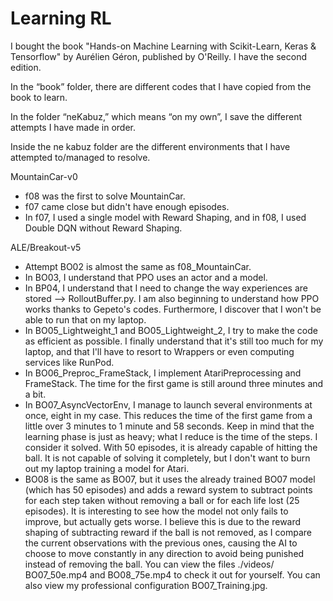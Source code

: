 # Learning RL

I bought the book "Hands-on Machine Learning with Scikit-Learn, Keras & Tensorflow" by Aurélien Géron, published by O'Reilly. I have the second edition.

In the “book” folder, there are different codes that I have copied from the book to learn.


In the folder “neKabuz,” which means “on my own”, I save the different attempts I have made in order.

Inside the ne kabuz folder are the different environments that I have attempted to/managed to resolve.

MountainCar-v0

  - f08 was the first to solve MountainCar.
  - f07 came close but didn't have enough episodes.
  - In f07, I used a single model with Reward Shaping, and in f08, I used Double DQN without Reward Shaping.



ALE/Breakout-v5

  - Attempt BO02 is almost the same as f08_MountainCar.
  - In BO03, I understand that PPO uses an actor and a model.
  - In BP04, I understand that I need to change the way experiences are stored --> RolloutBuffer.py. I am also beginning to understand how PPO works thanks to Gepeto's codes. Furthermore, I discover that I won't be able to run that on my laptop.
  - In BO05_Lightweight_1 and BO05_Lightweight_2, I try to make the code as efficient as possible. I finally understand that it's still too much for my laptop, and that I'll have to resort to Wrappers or even computing services like RunPod.
  - In BO06_Preproc_FrameStack, I implement AtariPreprocessing and FrameStack. The time for the first game is still around three minutes and a bit.
  - In BO07_AsyncVectorEnv, I manage to launch several environments at once, eight in my case. This reduces the time of the first game from a little over 3 minutes to 1 minute and 58 seconds. Keep in mind that the learning phase is just as heavy; what I reduce is the time of the steps. I consider it solved. With 50 episodes, it is already capable of hitting the ball. It is not capable of solving it completely, but I don't want to burn out my laptop training a model for Atari.
  - BO08 is the same as BO07, but it uses the already trained BO07 model (which has 50 episodes) and adds a reward system to subtract points for each step taken without removing a ball or for each life lost (25 episodes). It is interesting to see how the model not only fails to improve, but actually gets worse. I believe this is due to the reward shaping of subtracting reward if the ball is not removed, as I compare the current observations with the previous ones, causing the AI to choose to move constantly in any direction to avoid being punished instead of removing the ball. You can view the files ./videos/ BO07_50e.mp4 and BO08_75e.mp4 to check it out for yourself. You can also view my professional configuration BO07_Training.jpg.
